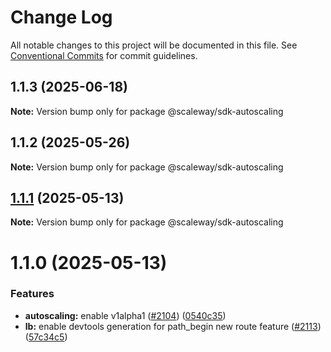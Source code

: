 # Change Log

All notable changes to this project will be documented in this file.
See [Conventional Commits](https://conventionalcommits.org) for commit guidelines.

## 1.1.3 (2025-06-18)

**Note:** Version bump only for package @scaleway/sdk-autoscaling

## 1.1.2 (2025-05-26)

**Note:** Version bump only for package @scaleway/sdk-autoscaling

## [1.1.1](https://github.com/scaleway/scaleway-sdk-js/compare/@scaleway/sdk-autoscaling@1.1.0...@scaleway/sdk-autoscaling@1.1.1) (2025-05-13)

**Note:** Version bump only for package @scaleway/sdk-autoscaling

# 1.1.0 (2025-05-13)

### Features

- **autoscaling:** enable v1alpha1 ([#2104](https://github.com/scaleway/scaleway-sdk-js/issues/2104)) ([0540c35](https://github.com/scaleway/scaleway-sdk-js/commit/0540c35ffc94762eca86d6e31abf37b7653d68d8))
- **lb:** enable devtools generation for path_begin new route feature ([#2113](https://github.com/scaleway/scaleway-sdk-js/issues/2113)) ([57c34c5](https://github.com/scaleway/scaleway-sdk-js/commit/57c34c58185ac4193269d0be66ec8930884520f2))
